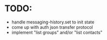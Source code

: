 # TODO:

- handle messaging-history.set to init state
- come up with auth json transfer protocol
- implement "list groups" and/or "list contacts"
